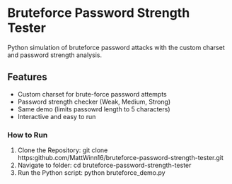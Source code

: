 # Bruteforce Password Strength Tester 
Python simulation of bruteforce password attacks with the custom charset and password strength analysis.

## Features 
- Custom charset for brute-force password attempts 
- Password strength checker (Weak, Medium, Strong)
- Same demo (limits passowrd length to 5 characters)
- Interactive and easy to run 

### How to Run
1. Clone the Repository:
git clone https:github.com/MattWinn16/bruteforce-password-strength-tester.git
2. Navigate to folder:
cd bruteforce-password-strength-tester
3. Run the Python script:
python bruteforce_demo.py
